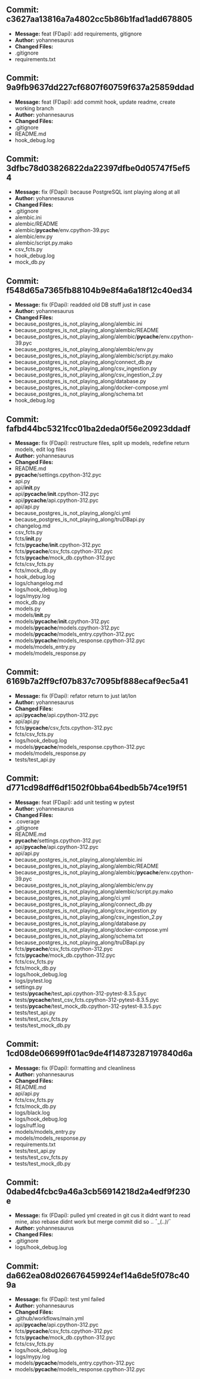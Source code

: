 ## Commit: c3627aa13816a7a4802cc5b86b1fad1add678805
- **Message:** feat (FDapi): add requirements, gitignore
- **Author:** yohannesaurus
- **Changed Files:**
- .gitignore
- requirements.txt
## Commit: 9a9fb9637dd227cf6807f60759f637a25859ddad
- **Message:** feat (FDapi): add commit hook, update readme, create working branch
- **Author:** yohannesaurus
- **Changed Files:**
- .gitignore
- README.md
- hook_debug.log
## Commit: 3dfbc78d03826822da22397dfbe0d05747f5ef54
- **Message:** fix (FDapi): because PostgreSQL isnt playing along at all
- **Author:** yohannesaurus
- **Changed Files:**
- .gitignore
- alembic.ini
- alembic/README
- alembic/__pycache__/env.cpython-39.pyc
- alembic/env.py
- alembic/script.py.mako
- csv_fcts.py
- hook_debug.log
- mock_db.py
## Commit: f548d65a7365fb88104b9e8f4a6a18f12c40ed34
- **Message:** fix (FDapi): readded old DB stuff just in case
- **Author:** yohannesaurus
- **Changed Files:**
- because_postgres_is_not_playing_along/alembic.ini
- because_postgres_is_not_playing_along/alembic/README
- because_postgres_is_not_playing_along/alembic/__pycache__/env.cpython-39.pyc
- because_postgres_is_not_playing_along/alembic/env.py
- because_postgres_is_not_playing_along/alembic/script.py.mako
- because_postgres_is_not_playing_along/connect_db.py
- because_postgres_is_not_playing_along/csv_ingestion.py
- because_postgres_is_not_playing_along/csv_ingestion_2.py
- because_postgres_is_not_playing_along/database.py
- because_postgres_is_not_playing_along/docker-compose.yml
- because_postgres_is_not_playing_along/schema.txt
- hook_debug.log
## Commit: fafbd44bc5321fcc01ba2deda0f56e20923ddadf
- **Message:** fix (FDapi): restructure files, split up models, redefine return models, edit log files
- **Author:** yohannesaurus
- **Changed Files:**
- README.md
- __pycache__/settings.cpython-312.pyc
- api.py
- api/__init__.py
- api/__pycache__/__init__.cpython-312.pyc
- api/__pycache__/api.cpython-312.pyc
- api/api.py
- because_postgres_is_not_playing_along/ci.yml
- because_postgres_is_not_playing_along/truDBapi.py
- changelog.md
- csv_fcts.py
- fcts/__init__.py
- fcts/__pycache__/__init__.cpython-312.pyc
- fcts/__pycache__/csv_fcts.cpython-312.pyc
- fcts/__pycache__/mock_db.cpython-312.pyc
- fcts/csv_fcts.py
- fcts/mock_db.py
- hook_debug.log
- logs/changelog.md
- logs/hook_debug.log
- logs/mypy.log
- mock_db.py
- models.py
- models/__init__.py
- models/__pycache__/__init__.cpython-312.pyc
- models/__pycache__/models.cpython-312.pyc
- models/__pycache__/models_entry.cpython-312.pyc
- models/__pycache__/models_response.cpython-312.pyc
- models/models_entry.py
- models/models_response.py
## Commit: 6169b7a2ff9cf07b837c7095bf888ecaf9ec5a41
- **Message:** fix (FDapi): refator return to just lat/lon
- **Author:** yohannesaurus
- **Changed Files:**
- api/__pycache__/api.cpython-312.pyc
- api/api.py
- fcts/__pycache__/csv_fcts.cpython-312.pyc
- fcts/csv_fcts.py
- logs/hook_debug.log
- models/__pycache__/models_response.cpython-312.pyc
- models/models_response.py
- tests/test_api.py
## Commit: d771cd98dff6df1502f0bba64bedb5b74ce19f51
- **Message:** feat (FDapi): add unit testing w pytest
- **Author:** yohannesaurus
- **Changed Files:**
- .coverage
- .gitignore
- README.md
- __pycache__/settings.cpython-312.pyc
- api/__pycache__/api.cpython-312.pyc
- api/api.py
- because_postgres_is_not_playing_along/alembic.ini
- because_postgres_is_not_playing_along/alembic/README
- because_postgres_is_not_playing_along/alembic/__pycache__/env.cpython-39.pyc
- because_postgres_is_not_playing_along/alembic/env.py
- because_postgres_is_not_playing_along/alembic/script.py.mako
- because_postgres_is_not_playing_along/ci.yml
- because_postgres_is_not_playing_along/connect_db.py
- because_postgres_is_not_playing_along/csv_ingestion.py
- because_postgres_is_not_playing_along/csv_ingestion_2.py
- because_postgres_is_not_playing_along/database.py
- because_postgres_is_not_playing_along/docker-compose.yml
- because_postgres_is_not_playing_along/schema.txt
- because_postgres_is_not_playing_along/truDBapi.py
- fcts/__pycache__/csv_fcts.cpython-312.pyc
- fcts/__pycache__/mock_db.cpython-312.pyc
- fcts/csv_fcts.py
- fcts/mock_db.py
- logs/hook_debug.log
- logs/pytest.log
- settings.py
- tests/__pycache__/test_api.cpython-312-pytest-8.3.5.pyc
- tests/__pycache__/test_csv_fcts.cpython-312-pytest-8.3.5.pyc
- tests/__pycache__/test_mock_db.cpython-312-pytest-8.3.5.pyc
- tests/test_api.py
- tests/test_csv_fcts.py
- tests/test_mock_db.py
## Commit: 1cd08de06699ff01ac9de4f14873287197840d6a
- **Message:** fix (FDapi): formatting and cleanliness
- **Author:** yohannesaurus
- **Changed Files:**
- README.md
- api/api.py
- fcts/csv_fcts.py
- fcts/mock_db.py
- logs/black.log
- logs/hook_debug.log
- logs/ruff.log
- models/models_entry.py
- models/models_response.py
- requirements.txt
- tests/test_api.py
- tests/test_csv_fcts.py
- tests/test_mock_db.py
## Commit: 0dabed4fcbc9a46a3cb56914218d2a4edf9f230e
- **Message:** fix (FDapi): pulled yml created in git cus it didnt want to read mine, also rebase didnt work but merge commit did so .. ¯\_(._.)_/¯
- **Author:** yohannesaurus
- **Changed Files:**
- .gitignore
- logs/hook_debug.log
## Commit: da662ea08d026676459924ef14a6de5f078c409a
- **Message:** fix (FDapi): test yml failed
- **Author:** yohannesaurus
- **Changed Files:**
- .github/workflows/main.yml
- api/__pycache__/api.cpython-312.pyc
- fcts/__pycache__/csv_fcts.cpython-312.pyc
- fcts/__pycache__/mock_db.cpython-312.pyc
- fcts/csv_fcts.py
- logs/hook_debug.log
- logs/mypy.log
- models/__pycache__/models_entry.cpython-312.pyc
- models/__pycache__/models_response.cpython-312.pyc
